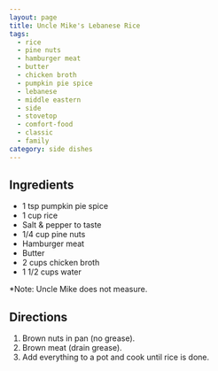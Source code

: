 ```yaml
---
layout: page
title: Uncle Mike's Lebanese Rice
tags:
  - rice
  - pine nuts
  - hamburger meat
  - butter
  - chicken broth
  - pumpkin pie spice
  - lebanese
  - middle eastern
  - side
  - stovetop
  - comfort-food
  - classic
  - family
category: side dishes
---
```


## Ingredients
* 1 tsp pumpkin pie spice
* 1 cup rice
* Salt & pepper to taste
* 1/4 cup pine nuts
* Hamburger meat
* Butter
* 2 cups chicken broth
* 1 1/2 cups water

*Note: Uncle Mike does not measure.

## Directions
1. Brown nuts in pan (no grease).
2. Brown meat (drain grease).
3. Add everything to a pot and cook until rice is done.
